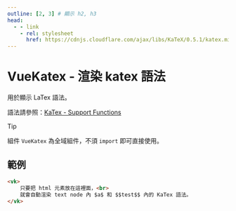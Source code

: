 ```yaml
---
outline: [2, 3] # 顯示 h2, h3
head:
  - - link
    - rel: stylesheet
      href: https://cdnjs.cloudflare.com/ajax/libs/KaTeX/0.5.1/katex.min.css # katex 語法支援
---
```


# VueKatex - 渲染 katex 語法
用於顯示 LaTex 語法。

語法請參照：[KaTex - Support Functions](https://katex.org/docs/supported.html)

> [!TIP]
> 組件 `VueKatex` 為全域組件，不須 `import` 即可直接使用。

## 範例
```html
<vk>
	只要把 html 元素放在這裡面，<br>
	就會自動渲染 text node 內 $a$ 和 $$test$$ 內的 KaTex 語法。
</vk>
```
